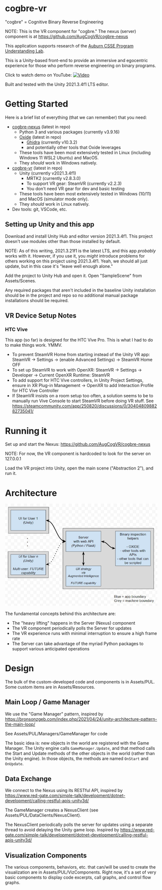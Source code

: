 # cogbre-vr

"cogbre" = Cognitive Binary Reverse Engineering

NOTE: This is the VR component for "cogbre." The nexus (server) component is at https://github.com/AugCogVR/cogbre-nexus

This application supports research of the [Auburn CSSE Program Understanding Lab](https://program-understanding.github.io/).

This is a Unity-based front-end to provide an immersive and egocentric experience for those who perform reverse engineering on binary programs. 

Click to watch demo on YouTube:
[![Video](https://img.youtube.com/vi/1WJEy9Earzw/maxresdefault.jpg)](https://www.youtube.com/watch?v=1WJEy9Earzw)

Built and tested with the Unity 2021.3.4f1 LTS editor.

# Getting Started

Here is a brief list of everything (that we can remember) that you need:
- [cogbre-nexus](https://github.com/AugCogVR/cogbre-nexus) (latest in repo)
  - Python 3 and various packages (currently v3.9.16)
  - [Oxide](https://github.com/Program-Understanding/oxide) (latest in repo)
    - [Ghidra](https://ghidra-sre.org/) (currently v10.3.2)
    - and potentially other tools that Oxide leverages
  - These tools have been most extensively tested in Linux (including Windows 11 WSL2 Ubuntu) and MacOS. 
  - They *should* work in Windows natively. 
- [cogbre-vr](https://github.com/AugCogVR/cogbre-vr) (latest in repo)
  - Unity (currently v2021.3.4f1)
    - MRTK2 (currently v2.8.3.0)
    - To support VR gear: SteamVR (currently v2.2.3)
    - You don't need VR gear for dev and basic testing
  - These tools have been most extensively tested in Windows (10/11) and MacOS (simulator mode only). 
  - They *should* work in Linux natively. 
- Dev tools: git, VSCode, etc. 


## Setting up Unity and this app

Download and install Unity Hub and editor version 2021.3.4f1. This project doesn't use modules other than those installed by default. 

NOTE: As of this writing, 2021.3.21f1 is the latest LTS, and this app *probably* works with it. However, if you use it, you *might* introduce problems for others working on this project using 2021.3.4f1. Yeah, we should all just update, but in this case it's "leave well enough alone."

Add the project to Unity Hub and open it. Open "SampleScene" from Assets/Scenes. 

Any required packages that aren't included in the baseline Unity installation should be in the project and repo so no additional manual package installations should be required.


## VR Device Setup Notes

### HTC Vive

This app (so far) is designed for the HTC Vive Pro. This is what I had to do to make things work. YMMV.

- To prevent SteamVR Home from starting instead of the Unity VR app: SteamVR -> Settings -> (enable Advanced Settings) -> SteamVR Home OFF
- To set up SteamVR to work with OpenXR: SteamVR -> Settings -> Developer -> Current OpenXR Runtime: SteamVR
- To add support for HTC Vive controllers, in Unity Project Settings, ensure in XR Plug-in Management -> OpenXR to add Interaction Profile for HTC Vive Controller 
- If SteamVR insists on a room setup too often, a solution seems to be to manually run Vive Console to start SteamVR before doing VR stuff. See https://steamcommunity.com/app/250820/discussions/0/3040480988282735041/ 



# Running it

Set up and start the Nexus: https://github.com/AugCogVR/cogbre-nexus

NOTE: For now, the VR component is hardcoded to look for the server on 127.0.0.1

Load the VR project into Unity, open the main scene ("Abstraction 2"), and run it.


# Architecture

![basic architecture diagram](basic_architecture.jpg)

The fundamental concepts behind this architecture are:
- The "heavy lifting" happens in the Server (Nexus) component 
- The VR component periodically polls the Server for updates
- The VR experience runs with minimal interruption to ensure a high frame rate
- The Server can take advantage of the myriad Python packages to support various anticipated operations


# Design

The bulk of the custom-developed code and components is in Assets/PUL. Some custom items are in Assets/Resources. 

## Main Loop / Game Manager

We use the "Game Manager" pattern, inspired by https://bronsonzgeb.com/index.php/2021/04/24/unity-architecture-pattern-the-main-loop/

See Assets/PUL/Managers/GameManager for code

The basic idea is: new objects in the world are registered with the Game Manager. The Unity engine calls `GameManager.Update`, and that method calls the Start and Update methods of the other objects in the world (rather than the Unity engine). In those objects, the methods are named `OnStart` and `OnUpdate`. 


## Data Exchange

We connect to the Nexus using its RESTful API, inspired by https://www.red-gate.com/simple-talk/development/dotnet-development/calling-restful-apis-unity3d/

The GameManager creates a NexusClient (see Assets/PUL/DataClients/NexusClient). 

The NexusClient periodically polls the server for updates using a separate thread to avoid delaying the Unity game loop. Inspired by https://www.red-gate.com/simple-talk/development/dotnet-development/calling-restful-apis-unity3d/ 


## Visualization Components

The various components, behaviors, etc. that can/will be used to create the visualization are in Assets/PUL/VizComponents. Right now, it's a set of very basic components to display code excerpts, call graphs, and control flow graphs. 



